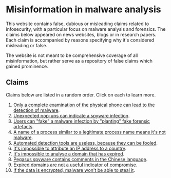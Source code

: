 # Misinformation in malware analysis

This website contains false, dubious or misleading claims related to infosecurity, with a particular focus on malware analysis and forensics. The claims below appeared on news websites, blogs or in research papers. Each claim is accompanied by reasons specifying why it's considered misleading or false.

The website is not meant to be comprehensive coverage of all misinformation, but rather serve as a repository of false claims which gained prominence.

## Claims
Claims below are listed in a random order. Click on each to learn more.

1.  [Only a complete examination of the physical phone can lead to the detection of malware](claims/00001).
2.  [Unexpected pop-ups can indicate a spyware infection](claims/00002).
3.  [Users can "fake" a malware infection by "planting" fake forensic artefacts](claims/00003).
4.  [A name of a process similar to a legitimate process name means it's not malware](claims/00004).
5.  [Automated detection tools are useless, because they can be fooled](claims/00005).
6.  [It's impossible to attribute an IP address to a country](claims/00006).
7.  [It's impossible to analyse a domain that has expired](claims/00007).
8.  [Pegasus spyware contains comments in the Chinese language](claims/00008).
9.  [Expired domains are not a useful indicator of compromise](claims/00009).
10.  [If the data is encrypted, malware won't be able to steal it](claims/00010).
